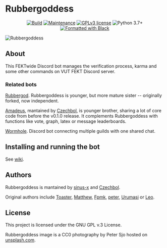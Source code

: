 # Rubbergoddess

<p align="center">
  <!-- Build status -->
  <a href="https://github.com/sinus-x/rubbergoddess/actions?query=workflow%3ARubbergoddess"><img src="https://github.com/sinus-x/rubbergoddess/workflows/Rubbergoddess/badge.svg?branch=master" alt="Build" /></a>
  <!-- Mantained? -->
  <a href="https://github.com/sinus-x/rubbergoddess/graphs/commit-activity"><img src="https://img.shields.io/badge/Maintained%3F-yes-brightgreen.svg" alt="Maintenance" /></a>
  <!-- License -->
  <a href="https://github.com/sinus-x/rubbergoddess/blob/master/LICENSE"><img src="https://img.shields.io/badge/License-GPLv3-brightgreen.svg" alt="GPLv3 license" /></a>
  <!-- Python version -->
  <img src="https://img.shields.io/badge/python-3.7+-blue.svg" alt="Python 3.7+" />
  <!-- Black -->
  <a href="https://github.com/psf/black"><img src="https://img.shields.io/badge/code%20style-black-000000.svg" alt="Formatted with Black" /></a>
</p>

![Rubbergoddess](https://repository-images.githubusercontent.com/238499660/ec829180-4868-11ea-948c-199e65da1347)

## About

This FEKTwide Discord bot manages the verification process, karma and some other
commands on VUT FEKT Discord server.

### Related bots
[Rubbergod]. Rubbergoddess is younger, but more mature sister -- originally forked, now independent.

[Amadeus], mantained by [Czechbol], is younger brother, sharing a lot of core code from before the
v0.1.0 release. It complements Rubbergoddess with functions like vote, graph, latex or message
leaderboards.

[Wormhole]. Discord bot connecting multiple guilds with one shared chat.

## Installing and running the bot

See [wiki](https://github.com/sinus-x/rubbergoddess/wiki).

## Authors

Rubbergoddess is mantained by [sinus-x] and [Czechbol].

Original authors include [Toaster](https://github.com/toaster192),
[Matthew](https://github.com/matejsoroka), [Fpmk](https://github.com/TheGreatfpmK),
[peter](https://github.com/peterdragun), [Urumasi](https://github.com/Urumasi)
or [Leo](https://github.com/ondryaso).

## License

This project is licensed under the GNU GPL v.3 License.

Rubbergoddess image is a CC0 photography by Peter Sjo hosted on
[unsplash.com](https://unsplash.com/photos/Nxy-6QwGMzA).


[sinus-x]: https://github.com/sinus-x
[Czechbol]: https://github.com/Czechbol
[Rubbergod]: https://github.com/Toaster192/rubbergod
[Amadeus]: https://github.com/Czechbol/Amadeus
[Wormhole]: https://github.com/sinus-x/discord-wormhole
